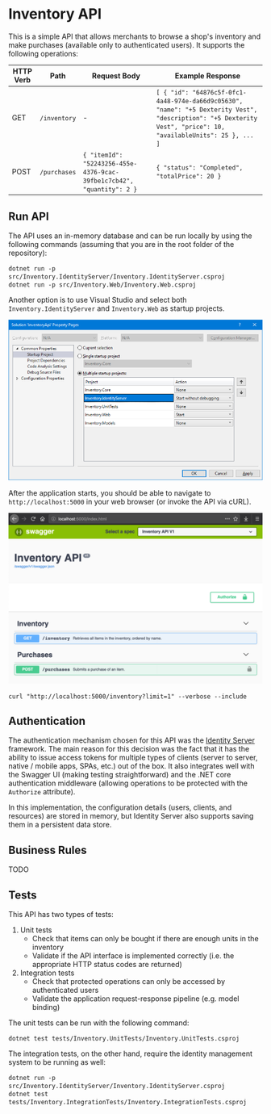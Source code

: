 # Inventory API
This is a simple API that allows merchants to browse a shop's inventory and make purchases (available only to authenticated users). It supports the following operations:

| HTTP Verb   | Path         | Request Body | Example Response |
|-------------|--------------|--------------|------------------|
| GET         | `/inventory` | -            | `[ { "id": "64876c5f-0fc1-4a48-974e-da66d9c05630", "name": "+5 Dexterity Vest", "description": "+5 Dexterity Vest", "price": 10, "availableUnits": 25 }, ... ]` |
| POST        | `/purchases` | `{ "itemId": "52243256-455e-4376-9cac-39fbe1c7cb42", "quantity": 2 }` | `{ "status": "Completed", "totalPrice": 20 }` |

## Run API
The API uses an in-memory database and can be run locally by using the following commands (assuming that you are in the root folder of the repository):

```console
dotnet run -p src/Inventory.IdentityServer/Inventory.IdentityServer.csproj
dotnet run -p src/Inventory.Web/Inventory.Web.csproj
```

Another option is to use Visual Studio and select both `Inventory.IdentityServer` and `Inventory.Web` as startup projects.

![VisualStudio](images/visualstudio.png)

After the application starts, you should be able to navigate to `http://localhost:5000` in your web browser (or invoke the API via cURL).

![SwaggerUI](images/swagger.png)

```console
curl "http://localhost:5000/inventory?limit=1" --verbose --include
```

## Authentication
The authentication mechanism chosen for this API was the [Identity Server](http://docs.identityserver.io/en/latest/) framework. The main reason for this decision was the fact that it has the ability to issue access tokens for multiple types of clients (server to server, native / mobile apps, SPAs, etc.) out of the box. It also integrates well with the Swagger UI (making testing straightforward) and the .NET core authentication middleware (allowing operations to be protected with the `Authorize` attribute).

In this implementation, the configuration details (users, clients, and resources) are stored in memory, but Identity Server also supports saving them in a persistent data store.

## Business Rules
TODO

## Tests
This API has two types of tests:

1. Unit tests
    - Check that items can only be bought if there are enough units in the inventory
    - Validate if the API interface is implemented correctly (i.e. the appropriate HTTP status codes are returned)
2. Integration tests
    - Check that protected operations can only be accessed by authenticated users
    - Validate the application request-response pipeline (e.g. model binding)

The unit tests can be run with the following command:
```console
dotnet test tests/Inventory.UnitTests/Inventory.UnitTests.csproj
```

The integration tests, on the other hand, require the identity management system to be running as well:
```console
dotnet run -p src/Inventory.IdentityServer/Inventory.IdentityServer.csproj
dotnet test tests/Inventory.IntegrationTests/Inventory.IntegrationTests.csproj
```

